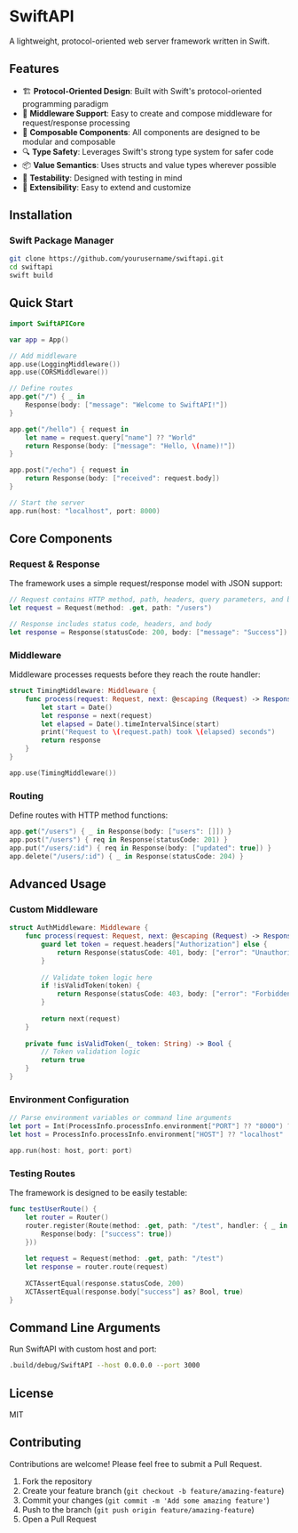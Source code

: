 # SwiftAPI

A lightweight, protocol-oriented web server framework written in Swift.

## Features

- 🏗️ **Protocol-Oriented Design**: Built with Swift's protocol-oriented programming paradigm
- 🔄 **Middleware Support**: Easy to create and compose middleware for request/response processing
- 🧩 **Composable Components**: All components are designed to be modular and composable
- 🔍 **Type Safety**: Leverages Swift's strong type system for safer code
- 📦 **Value Semantics**: Uses structs and value types wherever possible
- 🧪 **Testability**: Designed with testing in mind
- 🔌 **Extensibility**: Easy to extend and customize

## Installation

### Swift Package Manager

```bash
git clone https://github.com/yourusername/swiftapi.git
cd swiftapi
swift build
```

## Quick Start

```swift
import SwiftAPICore

var app = App()

// Add middleware
app.use(LoggingMiddleware())
app.use(CORSMiddleware())

// Define routes
app.get("/") { _ in
    Response(body: ["message": "Welcome to SwiftAPI!"])
}

app.get("/hello") { request in
    let name = request.query["name"] ?? "World"
    return Response(body: ["message": "Hello, \(name)!"])
}

app.post("/echo") { request in
    return Response(body: ["received": request.body])
}

// Start the server
app.run(host: "localhost", port: 8000)
```

## Core Components

### Request & Response

The framework uses a simple request/response model with JSON support:

```swift
// Request contains HTTP method, path, headers, query parameters, and body
let request = Request(method: .get, path: "/users")

// Response includes status code, headers, and body
let response = Response(statusCode: 200, body: ["message": "Success"])
```

### Middleware

Middleware processes requests before they reach the route handler:

```swift
struct TimingMiddleware: Middleware {
    func process(request: Request, next: @escaping (Request) -> Response) -> Response {
        let start = Date()
        let response = next(request)
        let elapsed = Date().timeIntervalSince(start)
        print("Request to \(request.path) took \(elapsed) seconds")
        return response
    }
}

app.use(TimingMiddleware())
```

### Routing

Define routes with HTTP method functions:

```swift
app.get("/users") { _ in Response(body: ["users": []]) }
app.post("/users") { req in Response(statusCode: 201) }
app.put("/users/:id") { req in Response(body: ["updated": true]) }
app.delete("/users/:id") { _ in Response(statusCode: 204) }
```

## Advanced Usage

### Custom Middleware

```swift
struct AuthMiddleware: Middleware {
    func process(request: Request, next: @escaping (Request) -> Response) -> Response {
        guard let token = request.headers["Authorization"] else {
            return Response(statusCode: 401, body: ["error": "Unauthorized"])
        }
        
        // Validate token logic here
        if !isValidToken(token) {
            return Response(statusCode: 403, body: ["error": "Forbidden"])
        }
        
        return next(request)
    }
    
    private func isValidToken(_ token: String) -> Bool {
        // Token validation logic
        return true
    }
}
```

### Environment Configuration

```swift
// Parse environment variables or command line arguments
let port = Int(ProcessInfo.processInfo.environment["PORT"] ?? "8000") ?? 8000
let host = ProcessInfo.processInfo.environment["HOST"] ?? "localhost"

app.run(host: host, port: port)
```

### Testing Routes

The framework is designed to be easily testable:

```swift
func testUserRoute() {
    let router = Router()
    router.register(Route(method: .get, path: "/test", handler: { _ in 
        Response(body: ["success": true])
    }))
    
    let request = Request(method: .get, path: "/test")
    let response = router.route(request)
    
    XCTAssertEqual(response.statusCode, 200)
    XCTAssertEqual(response.body["success"] as? Bool, true)
}
```

## Command Line Arguments

Run SwiftAPI with custom host and port:

```bash
.build/debug/SwiftAPI --host 0.0.0.0 --port 3000
```

## License

MIT

## Contributing

Contributions are welcome! Please feel free to submit a Pull Request.

1. Fork the repository
2. Create your feature branch (`git checkout -b feature/amazing-feature`)
3. Commit your changes (`git commit -m 'Add some amazing feature'`)
4. Push to the branch (`git push origin feature/amazing-feature`)
5. Open a Pull Request
